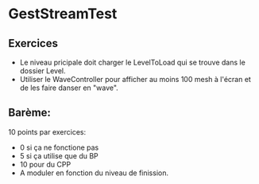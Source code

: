 # GestStreamTest

## Exercices

- Le niveau pricipale doit charger le LevelToLoad qui se trouve dans le dossier Level.
- Utiliser le WaveController pour afficher au moins 100 mesh à l'écran et de les faire danser en "wave".

## Barème:

10 points par exercices:
  - 0 si ça ne fonctione pas
  - 5 si ça utilise que du BP
  - 10 pour du CPP
  - A moduler en fonction du niveau de finission.
